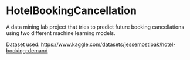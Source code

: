 # HotelBookingCancellation
A data mining lab project that tries to predict future booking cancellations using two different machine learning models.


Dataset used: https://www.kaggle.com/datasets/jessemostipak/hotel-booking-demand
